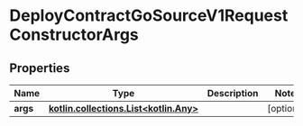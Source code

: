
# DeployContractGoSourceV1RequestConstructorArgs

## Properties
Name | Type | Description | Notes
------------ | ------------- | ------------- | -------------
**args** | [**kotlin.collections.List&lt;kotlin.Any&gt;**](kotlin.Any.md) |  |  [optional]



